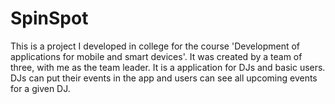 # SpinSpot
This is a project I developed in college for the course 'Development of applications for mobile and smart devices'. It was created by a team of three, with me as the team leader. It is a application for DJs and basic users. DJs can put their events in the app and users can see all upcoming events for a given DJ.
